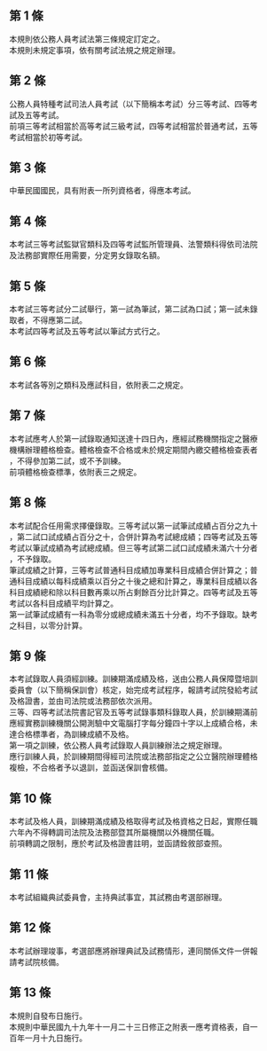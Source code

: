 第 1 條
-------
本規則依公務人員考試法第三條規定訂定之。  
本規則未規定事項，依有關考試法規之規定辦理。

第 2 條
-------
公務人員特種考試司法人員考試（以下簡稱本考試）分三等考試、四等考  
試及五等考試。  
前項三等考試相當於高等考試三級考試，四等考試相當於普通考試，五等  
考試相當於初等考試。

第 3 條
-------
中華民國國民，具有附表一所列資格者，得應本考試。

第 4 條
-------
本考試三等考試監獄官類科及四等考試監所管理員、法警類科得依司法院  
及法務部實際任用需要，分定男女錄取名額。

第 5 條
-------
本考試三等考試分二試舉行，第一試為筆試，第二試為口試；第一試未錄  
取者，不得應第二試。  
本考試四等考試及五等考試以筆試方式行之。

第 6 條
-------
本考試各等別之類科及應試科目，依附表二之規定。

第 7 條
-------
本考試應考人於第一試錄取通知送達十四日內，應經試務機關指定之醫療  
機構辦理體格檢查。體格檢查不合格或未於規定期間內繳交體格檢查表者  
，不得參加第二試，或不予訓練。  
前項體格檢查標準，依附表三之規定。

第 8 條
-------
本考試配合任用需求擇優錄取。三等考試以第一試筆試成績占百分之九十  
，第二試口試成績占百分之十，合併計算為考試總成績；四等考試及五等  
考試以筆試成績為考試總成績。但三等考試第二試口試成績未滿六十分者  
，不予錄取。  
筆試成績之計算，三等考試普通科目成績加專業科目成績合併計算之；普  
通科目成績以每科成績乘以百分之十後之總和計算之，專業科目成績以各  
科目成績總和除以科目數再乘以所占剩餘百分比計算之。四等考試及五等  
考試以各科目成績平均計算之。  
第一試筆試成績有一科為零分或總成績未滿五十分者，均不予錄取。缺考  
之科目，以零分計算。

第 9 條
-------
本考試錄取人員須經訓練。訓練期滿成績及格，送由公務人員保障暨培訓  
委員會（以下簡稱保訓會）核定，始完成考試程序，報請考試院發給考試  
及格證書，並由司法院或法務部依次派用。  
三等、四等考試法院書記官及五等考試錄事類科錄取人員，於訓練期滿前  
應經實務訓練機關公開測驗中文電腦打字每分鐘四十字以上成績合格，未  
達合格標準者，為訓練成績不及格。  
第一項之訓練，依公務人員考試錄取人員訓練辦法之規定辦理。  
應行訓練人員，於訓練期間得經司法院或法務部指定之公立醫院辦理體格  
複檢，不合格者予以退訓，並函送保訓會核備。

第 10 條
--------
本考試及格人員，訓練期滿成績及格取得考試及格資格之日起，實際任職  
六年內不得轉調司法院及法務部暨其所屬機關以外機關任職。  
前項轉調之限制，應於考試及格證書註明，並函請銓敘部查照。

第 11 條
--------
本考試組織典試委員會，主持典試事宜，其試務由考選部辦理。

第 12 條
--------
本考試辦理竣事，考選部應將辦理典試及試務情形，連同關係文件一併報  
請考試院核備。

第 13 條
--------
本規則自發布日施行。  
本規則中華民國九十九年十一月二十三日修正之附表一應考資格表，自一  
百年一月十九日施行。

